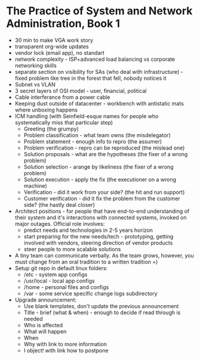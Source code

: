 # The Practice of System and Network Administration, Book 1

- 30 min to make VGA work story
- transparent org-wide updates
- vendor lock (email app), no standart
- network complexity - ISP+advanced load balancing vs corporate networking skills
- separate section on visibility for SAs (who deal with infrastructure) - fixed problem like tree in the forest that fell, nobody notices it
- Subnet vs VLAN
- 3 secret layers of OSI model - user, financial, political
- Cable interferance from a power cable
- Keeping dust outside of datacenter - workbench with antistatic mats where unboxing happens
- ICM handling (with Seinfield-esque names for people who systematically miss that particular step)
  - Greeting (the grumpy)
  - Problem classification - what team owns (the misdelegator)
  - Problem statement - enough info to repro (the assumer)
  - Problem verification - repro can be reproduced (the mislead one)
  - Solution proposals - what are the hypotheses (the fixer of a wrong problem)
  - Solution selection - arange by likeliness (the fixer of a wrong problem)
  - Solution execution - apply the fix (the executioner on a wrong machine)
  - Verification - did it work from your side? (the hit and run support)
  - Customer verification - did it fix the problem from the customer side? (the hastly deal closer)
- Architect positions - for people that have end-to-end understanding of their system and it's interactions with connected systems, invoked on major outages. Official role involves:
  - predict needs and technologies in 2-5 years horizon
  - start preparing for the new needs/tech - prototyping, getting involved with vendors, steering direction of vendor products
  - steer people to more scalable solutions
- A tiny team can communicate verbally. As the team grows, however, you must change from an oral tradition to a written tradition =)
- Setup git repo in default linux folders:
  - /etc - system app configs
  - /usr/local - local app configs
  - /home - personal files and configs
  - /var - some service specific change logs subdirectory
- Upgrade announcement:
  - Use blank templates, don't update the previous announcement
  - Title - brief (what & when) - enough to decide if read through is needed
  - Who is affected
  - What will happen
  - When
  - Why with link to more information
  - I object! with link how to postpone
